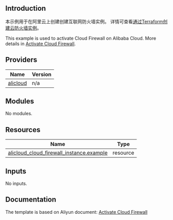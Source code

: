 ## Introduction

<!-- DOCS_DESCRIPTION_CN -->
本示例用于在阿里云上创建创建互联网防火墙实例。
详情可查看[通过Terraform创建云防火墙实例](http://help.aliyun.com/document_detail/2245586.htm)。
<!-- DOCS_DESCRIPTION_CN -->

<!-- DOCS_DESCRIPTION_EN -->
This example is used to activate Cloud Firewall on Alibaba Cloud.
More details in [Activate Cloud Firewall](http://help.aliyun.com/document_detail/2245586.htm).
<!-- DOCS_DESCRIPTION_EN -->

<!-- BEGIN_TF_DOCS -->
## Providers

| Name | Version |
|------|---------|
| <a name="provider_alicloud"></a> [alicloud](#provider\_alicloud) | n/a |

## Modules

No modules.

## Resources

| Name | Type |
|------|------|
| [alicloud_cloud_firewall_instance.example](https://registry.terraform.io/providers/aliyun/alicloud/latest/docs/resources/cloud_firewall_instance) | resource |

## Inputs

No inputs.
<!-- END_TF_DOCS -->
## Documentation
<!-- docs-link --> 

The template is based on Aliyun document: [Activate Cloud Firewall](http://help.aliyun.com/document_detail/2245586.htm) 

<!-- docs-link --> 